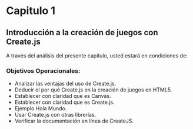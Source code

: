 # Capitulo 1

## Introducción a la creación de juegos con Create.js

A través del análisis del presente capitulo, usted estará en condiciones de:

### Objetivos Operacionales:

* Analizar las ventajas del uso de Create.js.
* Deducir el por qué Create.js en la creación de juegos en HTML5.
* Establecer con claridad que es Canvas.
* Establecer con claridad que es Create.js.
* Ejemplo Hola Mundo.
* Usar Create.js con otras librerías.
* Verificar la documentación en línea de CreateJS.

